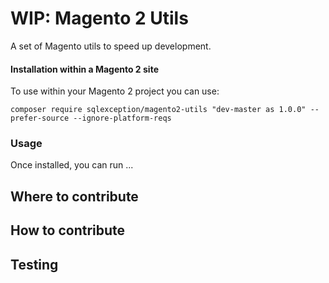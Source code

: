 # WIP: Magento 2 Utils

A set of Magento utils to speed up development.

#### Installation within a Magento 2 site
To use within your Magento 2 project you can use:
````
composer require sqlexception/magento2-utils "dev-master as 1.0.0" --prefer-source --ignore-platform-reqs
````
### Usage
Once installed, you can run ...
## Where to contribute

## How to contribute

## Testing
